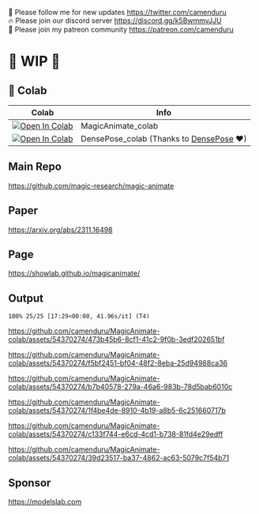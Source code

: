 🐣 Please follow me for new updates https://twitter.com/camenduru <br />
🔥 Please join our discord server https://discord.gg/k5BwmmvJJU <br />
🥳 Please join my patreon community https://patreon.com/camenduru <br />

# 🚦 WIP 🚦

## 🦒 Colab

| Colab | Info
| --- | --- |
[![Open In Colab](https://colab.research.google.com/assets/colab-badge.svg)](https://colab.research.google.com/github/camenduru/MagicAnimate-colab/blob/main/MagicAnimate_colab.ipynb) | MagicAnimate_colab
[![Open In Colab](https://colab.research.google.com/assets/colab-badge.svg)](https://colab.research.google.com/github/camenduru/MagicAnimate-colab/blob/main/DensePose_colab.ipynb) | DensePose_colab (Thanks to [DensePose](https://github.com/facebookresearch/detectron2/tree/main/projects/DensePose) ❤)

## Main Repo
https://github.com/magic-research/magic-animate <br />

## Paper
https://arxiv.org/abs/2311.16498

## Page
https://showlab.github.io/magicanimate/

## Output

```
100% 25/25 [17:29<00:00, 41.96s/it] (T4)
```

https://github.com/camenduru/MagicAnimate-colab/assets/54370274/473b45b6-8cf1-41c2-9f0b-3edf202651bf


https://github.com/camenduru/MagicAnimate-colab/assets/54370274/f5bf2451-bf04-48f2-8eba-25d94988ca36


https://github.com/camenduru/MagicAnimate-colab/assets/54370274/b7b40578-279a-46a6-983b-78d5bab6010c


https://github.com/camenduru/MagicAnimate-colab/assets/54370274/1f4be4de-8910-4b19-a8b5-6c251660717b


https://github.com/camenduru/MagicAnimate-colab/assets/54370274/c133f744-e6cd-4cd1-b738-81fd4e29edff


https://github.com/camenduru/MagicAnimate-colab/assets/54370274/39d23517-ba37-4862-ac63-5079c7f54b71

## Sponsor
https://modelslab.com
